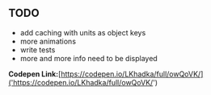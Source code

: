 ## TODO
* add caching with units as object keys
* more animations
* write tests
* more and more info need to be displayed

**Codepen Link:**[https://codepen.io/LKhadka/full/owQoVK/]('https://codepen.io/LKhadka/full/owQoVK/')
